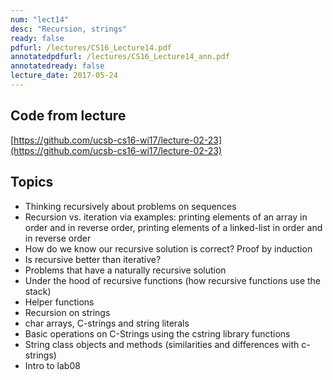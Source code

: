 ```yaml
---
num: "lect14"
desc: "Recursion, strings"
ready: false
pdfurl: /lectures/CS16_Lecture14.pdf
annotatedpdfurl: /lectures/CS16_Lecture14_ann.pdf
annotatedready: false
lecture_date: 2017-05-24 
---
```



## Code from lecture
[https://github.com/ucsb-cs16-wi17/lecture-02-23](https://github.com/ucsb-cs16-wi17/lecture-02-23)

## Topics
* Thinking recursively about problems on sequences
* Recursion vs. iteration via examples: printing elements of an array in order and in reverse order, printing elements of a linked-list in order and in reverse order
* How do we know our recursive solution is correct? Proof by induction
* Is recursive better than iterative?
* Problems that have a naturally recursive solution
* Under the hood of recursive functions (how recursive functions use the stack)
* Helper functions
* Recursion on strings
* char arrays, C-strings and string literals
* Basic operations on C-Strings using the cstring library functions
* String class objects and methods (similarities and differences with c-strings)
* Intro to lab08




